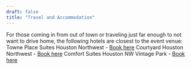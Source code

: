 ```yaml
---
draft: false
title: "Travel and Accommodation"
---
```


For those coming in from out of town or traveling just far enough to not want to drive home, the following hotels are closest to the event venue:
Towne Place Suites Houston Northwest -
[Book here](https://www.marriott.com/en-us/hotels/houtn-towneplace-suites-houston-northwest/overview/)
Courtyard Houston Northwest -
[Book here](https://www.marriott.com/en-us/hotels/hounw-courtyard-houston-northwest/overview/)
Comfort Suites Houston NW Vintage Park -
[Book here](https://www.choicehotels.com/texas/houston/comfort-suites-hotels/tx497?gal=undefined&gmp=MetaOrganic&gpa=GPADSP20M4&hmGUID=8caf31c3-ae81-4b1a-a9c4-ff50e62391c9&mc=HAGOHPUS&meta=PMFGPADUSSP20M4_TX497_mapresults_US_4_desktop_2025-03-27_selected___organic&pmf=hpagoogle&product=mapresults&ratePlanCode=SP20M4&adults=2&checkInDate=2025-03-27&checkOutDate=2025-03-31)

